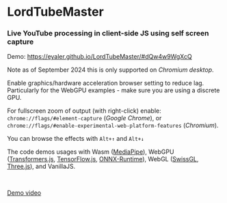# LordTubeMaster
### Live YouTube processing in client-side JS using self screen capture

Demo: https://eyaler.github.io/LordTubeMaster/#dQw4w9WgXcQ

Note as of September 2024 this is only supported on *Chromium desktop*.

Enable graphics/hardware acceleration browser setting to reduce lag.
Particularly for the WebGPU examples - make sure you are using a discrete GPU.

For fullscreen zoom of output (with right-click) enable: `chrome://flags/#element-capture` (*Google Chrome*), or 
`chrome://flags/#enable-experimental-web-platform-features` (*Chromium*).

You can browse the effects with `Alt+↑` and `Alt+↓`

The code demos usages with Wasm ([MediaPipe](https://ai.google.dev/edge/mediapipe/solutions/guide)),
WebGPU ([Transformers.js](https://huggingface.co/docs/transformers.js/index), [TensorFlow.js](https://www.tensorflow.org/js), [ONNX-Runtime](https://onnxruntime.ai/docs/get-started/with-javascript/web.html)),
WebGL ([SwissGL](https://google.github.io/swissgl/), [Three.js](https://threejs.org/)), and VanillaJS.

<br>

[Demo video](https://github.com/eyaler/LordTubeMaster/assets/4436747/2352969c-889d-478e-b386-8bdf6452a797)
